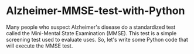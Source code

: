 # Alzheimer-MMSE-test-with-Python


Many people who suspect Alzheimer's disease do a standardized test called the Mini-Mental State Examination (MMSE). This test is a simple screening test used to evaluate uses. So, let's write some Python code that will execute the MMSE test.
